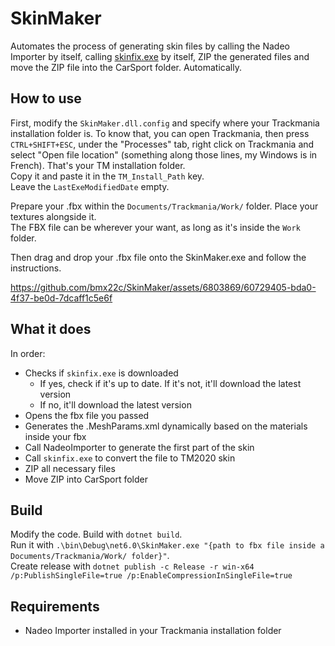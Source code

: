 # SkinMaker
Automates the process of generating skin files by calling the Nadeo Importer by itself, calling [skinfix.exe](https://openplanet.dev/file/119) by itself, ZIP the generated files and move the ZIP file into the CarSport folder. Automatically.

## How to use
First, modify the `SkinMaker.dll.config` and specify where your Trackmania installation folder is.
To know that, you can open Trackmania, then press `CTRL+SHIFT+ESC`, under the "Processes" tab, right click on Trackmania and select "Open file location" (something along those lines, my Windows is in French). That's your TM installation folder.  
Copy it and paste it in the `TM_Install_Path` key.  
Leave the `LastExeModifiedDate` empty.

Prepare your .fbx within the `Documents/Trackmania/Work/` folder. Place your textures alongside it.  
The FBX file can be wherever your want, as long as it's inside the `Work` folder.

Then drag and drop your .fbx file onto the SkinMaker.exe and follow the instructions.


https://github.com/bmx22c/SkinMaker/assets/6803869/60729405-bda0-4f37-be0d-7dcaff1c5e6f



## What it does
In order:
- Checks if `skinfix.exe` is downloaded
    - If yes, check if it's up to date. If it's not, it'll download the latest version
    - If no, it'll download the latest version
- Opens the fbx file you passed
- Generates the .MeshParams.xml dynamically based on the materials inside your fbx
- Call NadeoImporter to generate the first part of the skin
- Call `skinfix.exe` to convert the file to TM2020 skin
- ZIP all necessary files
- Move ZIP into CarSport folder

## Build
Modify the code.
Build with `dotnet build`.  
Run it with `.\bin\Debug\net6.0\SkinMaker.exe "{path to fbx file inside a Documents/Trackmania/Work/ folder}"`.  
Create release with `dotnet publish -c Release -r win-x64 /p:PublishSingleFile=true /p:EnableCompressionInSingleFile=true`

## Requirements
- Nadeo Importer installed in your Trackmania installation folder
